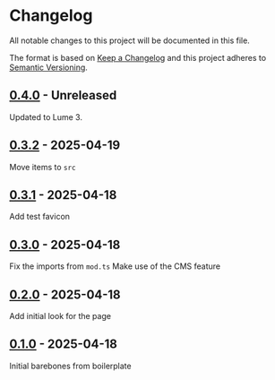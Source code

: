 <!-- deno-fmt-ignore-file -->

# Changelog
All notable changes to this project will be documented in this file.

The format is based on [Keep a Changelog](http://keepachangelog.com/) and this
project adheres to [Semantic Versioning](http://semver.org/).

## [0.4.0] - Unreleased
Updated to Lume 3.

## [0.3.2] - 2025-04-19
Move items to `src`

## [0.3.1] - 2025-04-18
Add test favicon

## [0.3.0] - 2025-04-18
Fix the imports from `mod.ts`
Make use of the CMS feature

## [0.2.0] - 2025-04-18
Add initial look for the page

## [0.1.0] - 2025-04-18
Initial barebones from boilerplate

[0.4.0]: https://github.com/wewillcraft/pro-file/compare/v0.3.2...HEAD
[0.3.2]: https://github.com/wewillcraft/pro-file/compare/v0.3.1...v0.3.2
[0.3.1]: https://github.com/wewillcraft/pro-file/compare/v0.3.0...v0.3.1
[0.3.0]: https://github.com/wewillcraft/pro-file/compare/v0.2.0...v0.3.0
[0.2.0]: https://github.com/wewillcraft/pro-file/compare/v0.1.0...v0.2.0
[0.1.0]: https://github.com/wewillcraft/pro-file/releases/tag/v0.1.0
